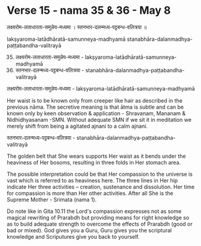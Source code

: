 # Verse 15 - nama 35 & 36 - May 8 

लक्ष्यरोम-लताधारता-समुन्नेय-मध्यमा ।
स्तनभार-दलन्मध्य-पट्टबन्ध-वलित्रया ॥ 

lakṣyaroma-latādhāratā-samunneya-madhyamā 
stanabhāra-dalanmadhya-paṭṭabandha-valitrayā 

35. लक्ष्यरोम-लताधारता-समुन्नेय-मध्यमा - lakṣyaroma-latādhāratā-samunneya-madhyamā 
36. स्तनभार-दलन्मध्य-पट्टबन्ध-वलित्रया  - stanabhāra-dalanmadhya-paṭṭabandha-valitrayā 

लक्ष्यरोम-लताधारता-समुन्नेय-मध्यमा - lakṣyaroma-latādhāratā-samunneya-madhyamā

Her waist is to be known only from creeper like hair as described in the previous nāma. The secretive meaning is that ātma is subtle and can be known only by keen observation & application - Shravanam, Mananam & Nidhidhyasanam -SMN. Without adequate SMN if we sit it in meditation we merely shift from being a agitated ajnani to a calm ajnani. 

स्तनभार-दलन्मध्य-पट्टबन्ध-वलित्रया  - stanabhāra-dalanmadhya-paṭṭabandha-valitrayā

The golden belt that She wears supports Her waist as it bends under the heaviness of Her bosoms, resulting in three folds in Her stomach area.

The possible interpretation could be that Her compassion to the universe is vast which is referred to as heaviness here. The three lines in Her hip indicate Her three activities – creation, sustenance and dissolution. Her time for compassion is more than Her other activities. After all She is the Supreme Mother - Srimata (nama 1). 

Do note like in Gita 10.11 the Lord's compassion expresses not as some magical rewriting of Prarabdh but providing means for right knowledge so as to build adequate strength to overcome the effects of Prarabdh (good or bad or mixed). God gives you a Guru, Guru gives you the scriptural knowledge and Scriputures give you back to yourself.
